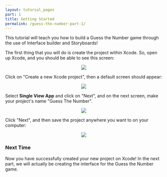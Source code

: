 ```yaml
---
layout: tutorial_pages
part: 1
title: Getting Started
permalink: /guess-the-number-part-1/
---
```


This tutorial will teach you how to build a Guess the Number game through the use of Interface builder and Storyboards!

The first thing that you will do is create the project within Xcode. So, open up Xcode, and you should be able to see this screen:

<p align="center"> <img src="../images/guess-the-number/xcodeMainScreen.png" align="center" style="max-width:100%"> </p>

Click on "Create a new Xcode project", then a default screen should appear:

<p align="center"> <img src="../images/guess-the-number/createProject.png" align="center" style="max-width:100%"> </p>

Select **Single View App** and click on "Next", and on the next screen, make your project's name "Guess The Number". 

<p align="center"> <img src="../images/guess-the-number/inputProjectName.png" align="center" style="max-width:100%"> </p>

Click "Next", and then save the project anywhere you want to on your computer:

<p align="center"> <img src="../images/guess-the-number/saveProject.png" align="center" style="max-width:100%"> </p>

### Next Time

Now you have successfully created your new project on Xcode! In the next part, we will actually be creating the interface for the Guess the Number game.

[](guess-the-number-part-2)